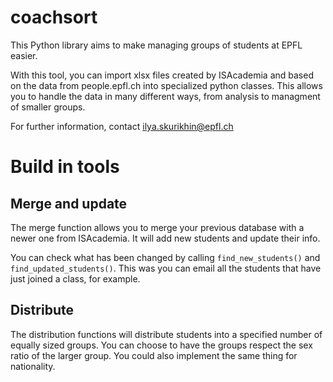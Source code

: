 # coachsort
This Python library aims to make managing groups of students at EPFL easier.

With this tool, you can import xlsx files created by ISAcademia and based on
the data from people.epfl.ch into specialized python classes. This allows you
to handle the data in many different ways, from analysis to managment of 
smaller groups.

For further information, contact ilya.skurikhin@epfl.ch

Build in tools
==============

Merge and update
----------------

The merge function allows you to merge your previous database with a newer one
from ISAcademia. It will add new students and update their info.

You can check what has been changed by calling `find_new_students()` and 
`find_updated_students()`. This was you can email all the students that have 
just joined a class, for example.

Distribute
----------

The distribution functions will distribute students into a specified number of 
equally sized groups. You can choose to have the groups respect the sex ratio
of the larger group. You could also implement the same thing for nationality.


